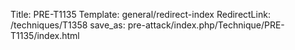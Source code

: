 Title: PRE-T1135
Template: general/redirect-index
RedirectLink: /techniques/T1358
save_as: pre-attack/index.php/Technique/PRE-T1135/index.html